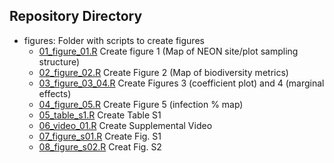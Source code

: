 ## Repository Directory

* figures: Folder with scripts to create figures
   * [01_figure_01.R](./01_figure_01.R) Create figure 1 (Map of NEON site/plot sampling structure)
   * [02_figure_02.R](./02_figure_02.R) Create Figure 2 (Map of biodiversity metrics) 
   * [03_figure_03_04.R](./03_figure_03_04.R) Create Figures 3 (coefficient plot) and 4 (marginal effects)
   * [04_figure_05.R](./04_figure_05.R) Create Figure 5 (infection % map)
   * [05_table_s1.R](./05_table_s1.R) Create Table S1
   * [06_video_01.R](./06_video_01.R) Create Supplemental Video
   * [07_figure_s01.R](./07_figure_s01.R) Create Fig. S1
   * [08_figure_s02.R](./08_figure_s02.R) Creat Fig. S2   